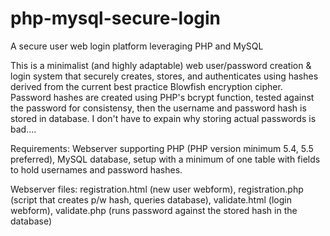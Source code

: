 # php-mysql-secure-login
A secure user web login platform leveraging PHP and MySQL

This is a minimalist (and highly adaptable) web user/password creation & login system that securely creates, stores,
and authenticates using hashes derived from the current best practice Blowfish encryption cipher.
Password hashes are created using PHP's bcrypt function, tested against the password for consistensy,
then the username and password hash is stored in database.  I don't have to expain why storing actual passwords is bad....

Requirements: Webserver supporting PHP (PHP version minimum 5.4, 5.5 preferred), MySQL database, setup with a minimum of one
table with fields to hold usernames and password hashes.

Webserver files:  registration.html (new user webform), registration.php (script that creates p/w hash, queries database),
validate.html (login webform), validate.php (runs password against the stored hash in the database)

